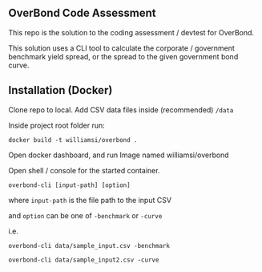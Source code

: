 ## OverBond Code Assessment

This repo is the solution to the coding assessment / devtest for OverBond.

This solution uses a CLI tool to calculate the corporate / government benchmark yield spread, or the spread to the given government bond curve.


## Installation (Docker)

Clone repo to local. Add CSV data files inside (recommended) `/data`


Inside project root folder run:

`docker build -t williamsi/overbond .`

Open docker dashboard, and run Image named williamsi/overbond


Open shell / console for the started container.

`overbond-cli [input-path] [option]`

where `input-path` is the file path to the input CSV

and `option` can be one of `-benchmark` or `-curve`


i.e.

`overbond-cli data/sample_input.csv -benchmark`

`overbond-cli data/sample_input2.csv -curve`